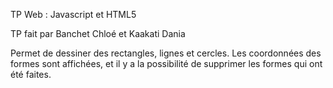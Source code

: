 TP Web : Javascript et HTML5

TP fait par Banchet Chloé et Kaakati Dania

Permet de dessiner des rectangles, lignes et cercles.
Les coordonnées des formes sont affichées, et il y a la possibilité de supprimer les formes qui ont été faites.